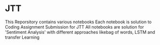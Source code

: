# JTT
This Reporsitory contains various notebooks
Each notebook is solution to Coding Assignment Submission for JTT
All notebooks are solution for 'Sentiment Analysis' with different approaches likebag of words, LSTM and transfer Learning

